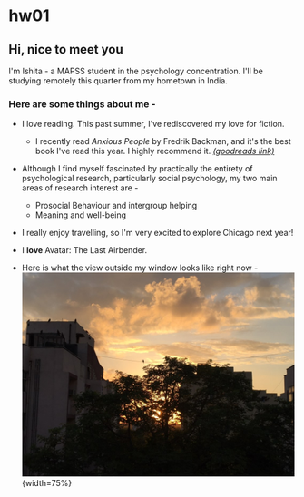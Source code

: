 # hw01


## Hi, nice to meet you

I'm Ishita - a MAPSS student in the psychology concentration. I'll be studying remotely this quarter from my hometown in India. 

### Here are some things about me - 
* I love reading. This past summer, I've rediscovered my love for fiction.
  * I recently read *Anxious People* by Fredrik Backman, and it's the best book I've read this year. I highly recommend it. [*(goodreads link)*](https://www.goodreads.com/book/show/49127718-anxious-people)

* Although I find myself fascinated by practically the entirety of psychological research, particularly social psychology, my two main areas of research interest are - 
  * Prosocial Behaviour and intergroup helping
  * Meaning and well-being
  
* I really enjoy travelling, so I'm very excited to explore Chicago next year!

* I **love** Avatar: The Last Airbender. 

* Here is what the view outside my window looks like right now - 
![window view](IMG_5212.jpeg){width=75%}



 
